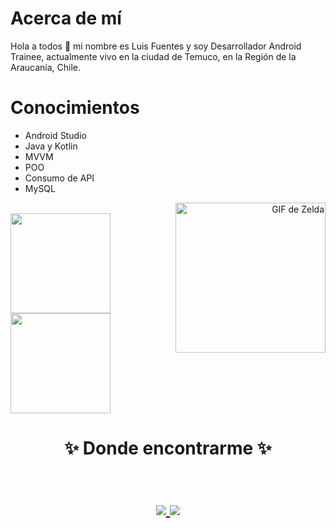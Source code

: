 # Acerca de mí

Hola a todos 👋 mi nombre es Luis Fuentes y soy Desarrollador Android Trainee, actualmente vivo en la ciudad de Temuco, en la Región de la Araucanía, Chile.

# Conocimientos

- Android Studio
- Java y Kotlin
- MVVM
- POO
- Consumo de API
- MySQL

<span align="right">
  <img src="https://media.giphy.com/media/YAPrs0Uf89nSU/giphy.gif" alt="GIF de Zelda" width="240" height="240" style="float:right;">
</span>

<br/>

<a href="https://github.com/LuisFuentesDev">
  <img height="160em" src="https://github-readme-stats.vercel.app/api?username=LuisFuentesDev&theme=buefy&show_icons=true" />
  <img height="160em" src="https://github-readme-stats.vercel.app/api/top-langs/?username=LuisFuentesDev&theme=buefy&layout=compact" />
</a>

<br/>
<h1 align="center">
✨ Donde encontrarme ✨
  <p align="center"><br/>
    <a href="https://www.linkedin.com/in/proxdevluisfuentes/">
      <img src="https://img.shields.io/badge/Linkedin-luisFuentes-blue">
    </a>
    <a href="mailto:lsfuentes2@gmail.com">
      <img src="https://img.shields.io/badge/lsfuentes2-gmail-red">
    </a>
  </p>
</h1>
